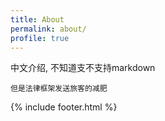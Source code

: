 ```yaml
---
title: About
permalink: about/
profile: true
---
```


中文介绍, 不知道支不支持markdown

```
但是法律框架发送旅客的减肥
```

{% include footer.html %}